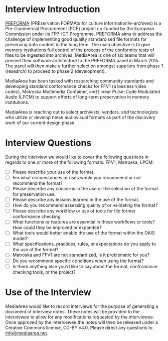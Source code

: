 # Interview Introduction

[PREFORMA](http://PREFORMA-project.eu/) (PREservation FORMAts for culture information/e-archives) is a Pre-Commercial Procurement (PCP) project co-funded by the European Commission under its FP7-ICT Programme. PREFORMA aims to address the challenge of implementing good quality standardised file formats for preserving data content in the long term. The main objective is to give memory institutions full control of the process of the conformity tests of files to be ingested into archives. MediaArea is one of six teams that will present their software architecture to the PREFORMA panel in March 2015. The panel will then make a further selection amongst suppliers from phase 1 (research) to proceed to phase 2 (development).

MediaArea has been tasked with researching community standards and developing standard conformance checks for FFV1 (a lossless video codec), Matroska Multimedia Container, and Linear Pulse-Code Modulated Audio (LPCM) to support efforts of long-term preservation in memory institutions.

MediaArea is reaching out to select archivists, vendors, and technologists who utilize or develop these audiovisual formats as part of the discovery work of our current design phase.

# Interview Questions

During the interview we would like to cover the following quesitons in regards to one or more of the following formats: FFV1, Matroska, LPCM:

- [ ] Please describe your use of the format.
- [ ] For what circumstances or uses would you recommend or not recommend the format?
- [ ] Please describe any concerns in the use or the selection of the format for preservation use.
- [ ] Please describe any lessons learned in the use of the format.
- [ ] How do you recommend assessing quality of or validating the format?
- [ ] Please describe any workflow or use of tools for file format conformance checking.
- [ ] What functions or features are essential in these workflows or tools? How could they be improved or expanded?
- [ ] What tools would better enable the use of the format within the OAIS model?
- [ ] What specifications, practices, rules, or expectations do you apply to the use of the format?
- [ ] Matroska and FFV1 are not standardized, is it problematic for you?
- [ ] Do you recommend specific conditions when using the format?
- [ ] Is there anything else you'd like to say about the format, conformance checking tools, or the project?

# Use of the Interview

MediaArea would like to record interviews for the purpose of generating a document of interview notes. These notes will be provided to the interviewee to allow for any modifications requested by the interviewee. Once approved by the interviewee the notes will then be released under a Creative Commons license, CC-BY v4.0. Please direct any questions to info@mediaarea.net.
